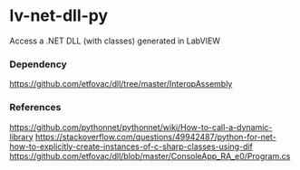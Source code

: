# lv-net-dll-py
 Access a .NET DLL (with classes) generated in LabVIEW 

### Dependency
https://github.com/etfovac/dll/tree/master/InteropAssembly

### References
https://github.com/pythonnet/pythonnet/wiki/How-to-call-a-dynamic-library
https://stackoverflow.com/questions/49942487/python-for-net-how-to-explicitly-create-instances-of-c-sharp-classes-using-dif
https://github.com/etfovac/dll/blob/master/ConsoleApp_RA_e0/Program.cs
